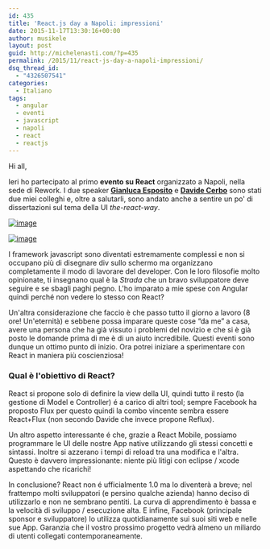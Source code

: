 ```yaml
---
id: 435
title: 'React.js day a Napoli: impressioni'
date: 2015-11-17T13:30:16+00:00
author: musikele
layout: post
guid: http://michelenasti.com/?p=435
permalink: /2015/11/react-js-day-a-napoli-impressioni/
dsq_thread_id:
  - "4326507541"
categories:
  - Italiano
tags:
  - angular
  - eventi
  - javascript
  - napoli
  - react
  - reactjs
---
```

Hi all,
  
Ieri ho partecipato al primo **evento su React** organizzato a Napoli, nella sede di Rework. I due speaker **[Gianluca Esposito](http://esposi.to)** e **[Davide Cerbo](https://www.linkedin.com/in/davidecerbo)** sono stati due miei colleghi e, oltre a salutarli, sono andato anche a sentire un po' di dissertazioni sul tema della UI _the-react-way_.

[<img class="alignnone size-full" title="wp-1447744161460" src="https://i2.wp.com/michelenasti.com/wp-content/uploads/2015/11/wpid-wp-14477441614602.jpg?w=920" alt="image" data-recalc-dims="1" />](https://i0.wp.com/michelenasti.com/wp-content/uploads/2015/11/wpid-wp-14477441614603.jpg)

[<img class="aligncenter size-full" title="wp-1447744190064" src="https://i0.wp.com/michelenasti.com/wp-content/uploads/2015/11/wpid-wp-14477441900642.jpg?w=920" alt="image" data-recalc-dims="1" />](https://i2.wp.com/michelenasti.com/wp-content/uploads/2015/11/wpid-wp-14477441900643.jpg)

I framework javascript sono diventati estremamente complessi e non si occupano più di disegnare div sullo schermo ma organizzano completamente il modo di lavorare del developer. Con le loro filosofie molto opinionate, ti insegnano qual è la _Strada_ che un bravo sviluppatore deve seguire e se sbagli paghi pegno. L'ho imparato a mie spese con Angular quindi perché non vedere lo stesso con React?

Un'altra considerazione che faccio è che passo tutto il giorno a lavoro (8 ore! Un'eternità) e sebbene possa imparare queste cose &#8220;da me&#8221; a casa, avere una persona che ha già vissuto i problemi del novizio e che si è già posto le domande prima di me è di un aiuto incredibile. Questi eventi sono dunque un ottimo punto di inizio. Ora potrei iniziare a sperimentare con React in maniera più coscienziosa!

### Qual è l'obiettivo di React?

React si propone solo di definire la view della UI, quindi tutto il resto (la gestione di Model e Controller) é a carico di altri tool; sempre Facebook ha proposto Flux per questo quindi la combo vincente sembra essere React+Flux (non secondo Davide che invece propone Reflux).

Un altro aspetto interessante é che, grazie a React Mobile, possiamo programmare le UI delle nostre App native utilizzando gli stessi concetti e sintassi. Inoltre si azzerano i tempi di reload tra una modifica e l'altra. Questo è davvero impressionante: niente più litigi con eclipse / xcode aspettando che ricarichi!

In conclusione? React non é ufficialmente 1.0 ma lo diventerà a breve; nel frattempo molti sviluppatori (e persino qualche azienda) hanno deciso di utilizzarlo e non ne sembrano pentiti. La curva di apprendimento è bassa e la velocità di sviluppo / esecuzione alta. E infine, Facebook (principale sponsor e sviluppatore) lo utilizza quotidianamente sui suoi siti web e nelle sue App. Garanzia che il vostro prossimo progetto vedrà almeno un miliardo di utenti collegati contemporaneamente.